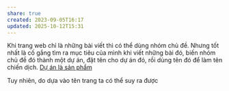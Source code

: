 ```yaml
---
share: true
created: 2023-09-05T16:17
updated: 2025-10-12T15:31
---
```


Khi trang web chỉ là những bài viết thì có thể dùng nhóm chủ đề. Nhưng tốt nhất là cố gắng tìm ra mục tiêu của mình khi viết những bài đó, biến nhóm chủ đề đó thành một dự án, đặt tên cho dự án đó, rồi dùng tên đó để làm tên chiến dịch.
[Dự án là sản phẩm](./D%E1%BB%B1%20%C3%A1n%20l%C3%A0%20s%E1%BA%A3n%20ph%E1%BA%A9m.md)

Tuy nhiên, do dựa vào tên trang ta có thể suy ra được
